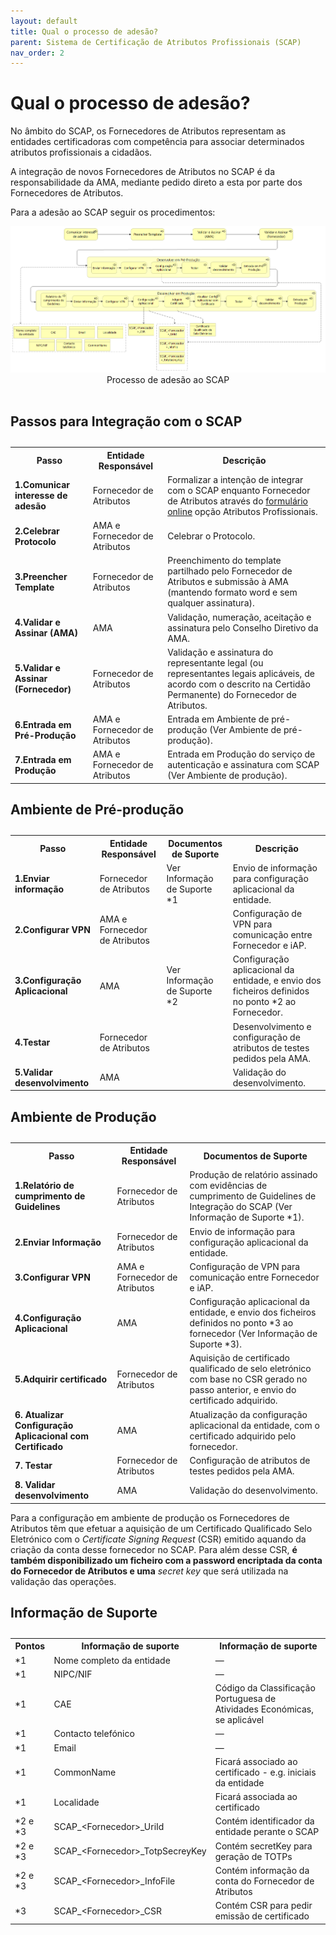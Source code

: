```yaml
---
layout: default
title: Qual o processo de adesão?
parent: Sistema de Certificação de Atributos Profissionais (SCAP)
nav_order: 2
---
```


# Qual o processo de adesão?

No âmbito do SCAP, os Fornecedores de Atributos representam as entidades certificadoras com competência para associar determinados atributos profissionais a cidadãos.  &#x20;

A integração de novos Fornecedores de Atributos no SCAP é da responsabilidade da AMA, mediante pedido direto a esta por parte dos Fornecedores de Atributos.&#x20;

Para a adesão ao SCAP seguir os procedimentos:

<div style="text-align: center;">
  <img src="../../assets/images/MicrosoftTeams-image (8) (1).png" alt="Processo de adesão ao SCAP">
  Processo de adesão ao SCAP
</div>
<br>

## Passos para Integração com o SCAP

<table>
<caption></caption>
  <tr>
    <th>Passo</th>
    <th>Entidade Responsável</th>
    <th>Descrição</th>
  </tr>
  <tr>
    <td><strong>1.Comunicar interesse de adesão</strong></td>
    <td>Fornecedor de Atributos</td>
    <td>Formalizar a intenção de integrar com o SCAP enquanto Fornecedor de Atributos através do <a href="https://www.autenticacao.gov.pt/web/guest/integracao-entidade">formulário online</a> opção Atributos Profissionais.</td>
  </tr>
  <tr>
    <td><strong>2.Celebrar Protocolo</strong></td>
    <td>AMA e Fornecedor de Atributos</td>
    <td>Celebrar o Protocolo.</td>
  </tr>
  <tr>
    <td><strong>3.Preencher Template</strong></td>
    <td>Fornecedor de Atributos</td>
    <td>Preenchimento do template partilhado pelo Fornecedor de Atributos e submissão à AMA (mantendo formato word e sem qualquer assinatura).</td>
  </tr>
  <tr>
    <td><strong>4.Validar e Assinar (AMA)</strong></td>
    <td>AMA</td>
    <td>Validação, numeração, aceitação e assinatura pelo Conselho Diretivo da AMA.</td>
  </tr>
  <tr>
    <td><strong>5.Validar e Assinar (Fornecedor)</strong></td>
    <td>Fornecedor de Atributos</td>
    <td>Validação e assinatura do representante legal (ou representantes legais aplicáveis, de acordo com o descrito na Certidão Permanente) do Fornecedor de Atributos.</td>
  </tr>
  <tr>
    <td><strong>6.Entrada em Pré-Produção</strong></td>
    <td>AMA e Fornecedor de Atributos</td>
    <td>Entrada em Ambiente de pré-produção (Ver Ambiente de pré-produção).</td>
  </tr>
  <tr>
    <td><strong>7.Entrada em Produção</strong></td>
    <td>AMA e Fornecedor de Atributos</td>
    <td>Entrada em Produção do serviço de autenticação e assinatura com SCAP (Ver Ambiente de produção).</td>
  </tr>
</table>

## Ambiente de Pré-produção

<table>
<caption></caption>
  <tr>
    <th>Passo</th>
    <th>Entidade Responsável</th>
    <th>Documentos de Suporte</th>
    <th>Descrição</th>
  </tr>
  <tr>
    <td><strong>1.Enviar informação</strong></td>
    <td>Fornecedor de Atributos</td>
    <td>Ver Informação de Suporte *1</td>
    <td>Envio de informação para configuração aplicacional da entidade.</td>
  </tr>
  <tr>
    <td><strong>2.Configurar VPN</strong></td>
    <td>AMA e Fornecedor de Atributos</td>
    <td></td>
    <td>Configuração de VPN para comunicação entre Fornecedor e iAP.</td>
  </tr>
  <tr>
    <td><strong>3.Configuração Aplicacional</strong></td>
    <td>AMA</td>
    <td>Ver Informação de Suporte *2</td>
    <td>Configuração aplicacional da entidade, e envio dos ficheiros definidos no ponto *2 ao Fornecedor.</td>
  </tr>
  <tr>
    <td><strong>4.Testar</strong></td>
    <td>Fornecedor de Atributos</td>
    <td></td>
    <td>Desenvolvimento e configuração de atributos de testes pedidos pela AMA.</td>
  </tr>
  <tr>
    <td><strong>5.Validar desenvolvimento</strong></td>
    <td>AMA</td>
    <td></td>
    <td>Validação do desenvolvimento.</td>
  </tr>
</table>

## Ambiente de Produção

<table>
<caption></caption>
  <tr>
    <th>Passo</th>
    <th>Entidade Responsável</th>
    <th>Documentos de Suporte</th>
  </tr>
  <tr>
    <td><strong>1.Relatório de cumprimento de Guidelines</strong></td>
    <td>Fornecedor de Atributos</td>
    <td>Produção de relatório assinado com evidências de cumprimento de Guidelines de Integração do SCAP (Ver Informação de Suporte *1).</td>
  </tr>
  <tr>
    <td><strong>2.Enviar Informação</strong></td>
    <td>Fornecedor de Atributos</td>
    <td>Envio de informação para configuração aplicacional da entidade.</td>
  </tr>
  <tr>
    <td><strong>3.Configurar VPN </strong></td>
    <td>AMA e Fornecedor de Atributos</td>
    <td>Configuração de VPN para comunicação entre Fornecedor e iAP.</td>
  </tr>
  <tr>
    <td><strong>4.Configuração Aplicacional</strong></td>
    <td>AMA</td>
    <td>Configuração aplicacional da entidade, e envio dos ficheiros definidos no ponto *3 ao fornecedor (Ver Informação de Suporte *3).</td>
  </tr>
  <tr>
    <td><strong>5.Adquirir certificado</strong></td>
    <td>Fornecedor de Atributos</td>
    <td>Aquisição de certificado qualificado de selo eletrónico com base no CSR gerado no passo anterior, e envio do certificado adquirido.</td>
  </tr>
  <tr>
    <td><strong>6. Atualizar Configuração Aplicacional com Certificado</strong></td>
    <td>AMA</td>
    <td>Atualização da configuração aplicacional da entidade, com o certificado adquirido pelo fornecedor.</td>
  </tr>
  <tr>
    <td><strong>7. Testar</strong></td>
    <td>Fornecedor de Atributos</td>
    <td>Configuração de atributos de testes pedidos pela AMA.</td>
  </tr>
  <tr>
    <td><strong>8. Validar desenvolvimento</strong></td>
    <td>AMA</td>
    <td>Validação do desenvolvimento.</td>
  </tr>
</table>

<p>Para a configuração em ambiente de produção os Fornecedores de Atributos têm que efetuar a aquisição de um Certificado Qualificado Selo Eletrónico com o <em>Certificate Signing Request</em> (CSR) emitido aquando da criação da conta desse fornecedor no SCAP. Para além desse CSR, <strong>é também disponibilizado um ficheiro com a password encriptada da conta do Fornecedor de Atributos e uma</strong> <em>secret key</em> que será utilizada na validação das operações. </p>



## Informação de Suporte

<table>
<caption></caption>
  <tr>
    <th>Pontos</th>
    <th>Informação de suporte</th>
    <th>Informação de suporte</th>
  </tr>
  <tr>
    <td>*1</td>
    <td>Nome completo da entidade</td>
    <td>—</td>
  </tr>
  <tr>
    <td>*1</td>
    <td>NIPC/NIF</td>
    <td>—</td>
  </tr>
  <tr>
    <td>*1</td>
    <td>CAE</td>
    <td>Código da Classificação Portuguesa de Atividades Económicas, se aplicável</td>
  </tr>
  <tr>
    <td>*1</td>
    <td>Contacto telefónico</td>
    <td>—</td>
  </tr>
  <tr>
    <td>*1</td>
    <td>Email</td>
    <td>—</td>
  </tr>
  <tr>
    <td>*1</td>
    <td>CommonName</td>
    <td>Ficará associado ao certificado - e.g. iniciais da entidade</td>
  </tr>
  <tr>
    <td>*1</td>
    <td>Localidade</td>
    <td>Ficará associada ao certificado</td>
  </tr>
  <tr>
    <td>*2 e *3</td>
    <td>SCAP_&lt;Fornecedor&gt;_UriId</td>
    <td>Contém identificador da entidade perante o SCAP</td>
  </tr>
  <tr>
    <td>*2 e *3</td>
    <td>SCAP_&lt;Fornecedor&gt;_TotpSecreyKey</td>
    <td>Contém secretKey para geração de TOTPs</td>
  </tr>
  <tr>
    <td>*2 e *3</td>
    <td>SCAP_&lt;Fornecedor&gt;_InfoFile</td>
    <td>Contém informação da conta do Fornecedor de Atributos</td>
  </tr>
  <tr>
    <td>*3</td>
    <td>SCAP_&lt;Fornecedor&gt;_CSR</td>
    <td>Contém CSR para pedir emissão de certificado</td>
  </tr>
</table>
